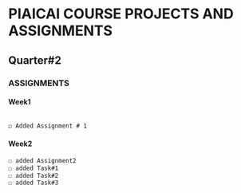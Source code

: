 # PIAICAI COURSE PROJECTS AND ASSIGNMENTS
## **Quarter#2**
### **ASSIGNMENTS**
#### **Week1**
```diff

☑️ Added Assignment # 1
```
#### **Week2**
```diff
☐ added Assignment2
☐ added Task#1
☐ added Task#2
☐ added Task#3
```
